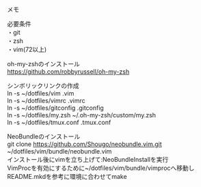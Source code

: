 メモ

必要条件  
・git  
・zsh  
・vim(72以上)

oh-my-zshのインストール  
https://github.com/robbyrussell/oh-my-zsh

シンボリックリンクの作成  
ln -s ~/dotfiles/vim .vim  
ln -s ~/dotfiles/vimrc .vimrc  
ln -s ~/dotfiles/gitconfig .gitconfig  
ln -s ~/dotfiles/my.zsh ~/.oh-my-zsh/custom/my.zsh  
ln -s ~/dotfiles/tmux.conf .tmux.conf

NeoBundleのインストール  
git clone https://github.com/Shougo/neobundle.vim.git ~/dotfiles/vim/bundle/neobundle.vim  
インストール後にvimを立ち上げて:NeoBundleInstallを実行  
VimProcを有効にするために~/dotfiles/vim/bundle/vimprocへ移動しREADME.mkdを参考に環境に合わせてmake


